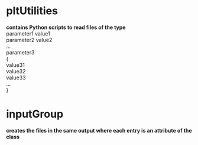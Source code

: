 # pltUtilities
**contains Python scripts to read files of the type** <br/>
parameter1 value1 <br/>
parameter2 value2 <br/>
... <br/>
parameter3 <br/>
{ <br/>
value31 <br/>
value32 <br/>
value33 <br/>
... <br/>
} <br/>

# inputGroup
**creates the files in the same output where each entry is an attribute of the class** <br/>

